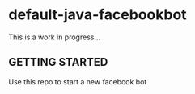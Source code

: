 # default-java-facebookbot

This is a work in progress...

## GETTING STARTED

Use this repo to start a new facebook bot
